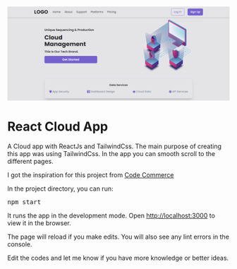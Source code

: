 <div>
  <img src="./src/assets/page.PNG" />
  <h1>React Cloud App</h1>
  <p>
    A Cloud app with ReactJs and TailwindCss. The main purpose of creating this app was using TailwindCss. In the app you can smooth scroll to the different pages.
  </p>
  <p>
    I got the inspiration for this project from <a href="https://youtu.be/TVQnhcVFTVs">Code Commerce</a>
  </p>
</div>
<div>
  <p>In the project directory, you can run:</p>
  <pre>npm start</pre>
  <p>
    It runs the app in the development mode. Open
    <a href="http://localhost:3000">http://localhost:3000</a> to view it in the
    browser.
  </p>
  <p>
    The page will reload if you make edits. You will also see any lint errors in
    the console.
  </p>
  <p>
    Edit the codes and let me know if you have more knowledge or better ideas.
  </p>
</div>